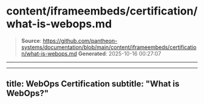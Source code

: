 # content/iframeembeds/certification/what-is-webops.md

> **Source**: https://github.com/pantheon-systems/documentation/blob/main/content/iframeembeds/certification/what-is-webops.md
> **Generated**: 2025-10-16 00:27:07

---

---
title: WebOps Certification
subtitle: "What is WebOps?"
---

<Partial file="certification-guide/what-is-webops.md" />
